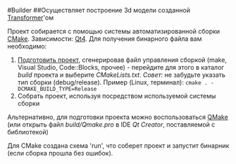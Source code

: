 #Builder
##Осуществляет построение 3d модели созданной [Transformer](https://github.com/SPC-project/Transformer)'ом

Проект собирается с помощью системы автоматизированной сборки [CMake](http://www.cmake.org/). Зависимости: [Qt4](http://www.qt.io/developers/). Для получения бинарного файла вам необходимо: 

1. [Подготовить проект](http://www.cmake.org/Wiki/CMake_Generator_Specific_Information), сгенерировав файл управления сборкой (make, Visual Studio, Code::Blocks, прочее) - перейдите для этого в каталог *build* проекта и выберите *CMakeLists.txt*. <i>Совет:</i> не забудьте указать тип сборки (debug/release). Пример (Linux, терминал): `cmake . -DCMAKE_BUILD_TYPE=Release`
2. Собрать проект, используя посредством используемой системы сборки

Альтернативно, для подготовки проекта можно воспользоваться [QMake](http://doc.qt.io/qt-5/qmake-manual.html) (или открыть файл *build/Qmake.pro* в IDE *Qt Creator*, поставляемой с библиотекой)

Для CMake создана схема 'run', что соберет проект и запустит бинарник (если сборка прошла без ошибок).
